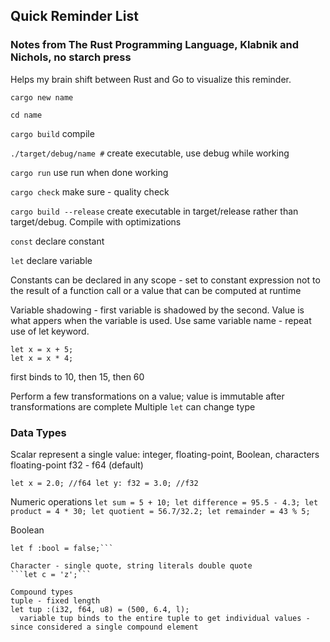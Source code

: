 ## Quick Reminder List
### Notes from The Rust Programming Language, Klabnik and Nichols, no starch press

Helps my brain shift between Rust and Go to visualize this reminder.

`cargo new name`

`cd name`

`cargo build` 
compile

`./target/debug/name #` 
create executable, use debug while working

`cargo run` 
use run when done working

`cargo check` 
make sure - quality check

`cargo build --release` 
create executable in target/release rather than target/debug. Compile with optimizations

`const` 
declare constant

`let`
declare variable

Constants can be declared in any scope - set to constant expression not to the result of a function call or a value that can be computed at runtime

Variable shadowing - first variable is shadowed by the second. Value is what appers when the variable is used. Use same variable name - repeat use of let keyword.

```let x = 10;
let x = x + 5;
let x = x * 4;
```

first binds to 10, then 15, then 60

Perform a few transformations on a value; value is immutable after transformations are complete
Multiple `let` can change type

### Data Types

Scalar represent a single value: integer, floating-point, Boolean, characters
floating-point f32 - f64 (default)

`let x = 2.0; //f64
let y: f32 = 3.0; //f32`

Numeric operations
`let sum = 5 + 10;
let difference = 95.5 - 4.3;
let product = 4 * 30;
let quotient = 56.7/32.2;
let remainder = 43 % 5;`

Boolean
```let t = true;
let f :bool = false;```

Character - single quote, string literals double quote
```let c = 'z';```

Compound types
tuple - fixed length
let tup :(i32, f64, u8) = (500, 6.4, l);
  variable tup binds to the entire tuple to get individual values - since considered a single compound element


      
      
